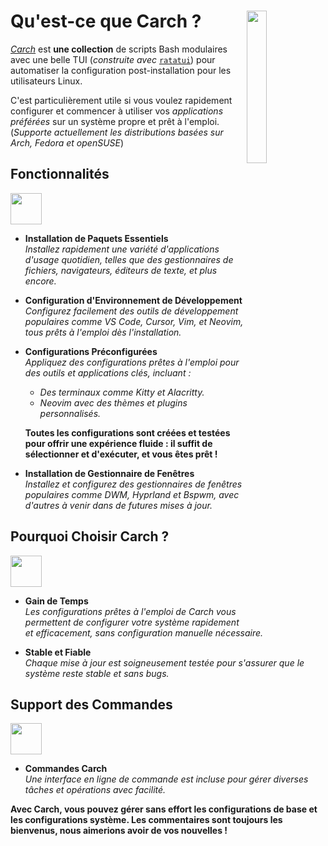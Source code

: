 <h1></h1>
<img
  src="/carch.png"
  width="25%"
  align="right"
 />

<h1>Qu'est-ce que Carch ?</h1>

*[Carch](https://carch.chalisehari.com.np)* est **une collection** de scripts Bash modulaires avec une belle TUI (*construite avec* [`ratatui`](https://github.com/ratatui-org/ratatui)) pour automatiser la configuration post-installation pour les utilisateurs Linux.

C'est particulièrement utile si vous voulez rapidement configurer et commencer à utiliser vos *applications préférées* sur un système propre et prêt à l'emploi. (*Supporte actuellement les distributions basées sur Arch, Fedora et openSUSE*)

## Fonctionnalités
<img src="https://img.icons8.com/?size=80&id=vSx5PNyFqTTo&format=png" width="50" /> 

- **Installation de Paquets Essentiels**  
  *Installez rapidement une variété d'applications d'usage quotidien, telles que des gestionnaires de fichiers, navigateurs, éditeurs de texte, et plus encore.*  

- **Configuration d'Environnement de Développement**  
  *Configurez facilement des outils de développement populaires comme VS Code, Cursor, Vim, et Neovim, tous prêts à l'emploi dès l'installation.*  

- **Configurations Préconfigurées**  
  *Appliquez des configurations prêtes à l'emploi pour des outils et applications clés, incluant :*  
  
  - *Des terminaux comme Kitty et Alacritty.*  
  - *Neovim avec des thèmes et plugins personnalisés.*  
  
  **Toutes les configurations sont créées et testées pour offrir une expérience fluide : il suffit de sélectionner et d'exécuter, et vous êtes prêt !**

- **Installation de Gestionnaire de Fenêtres**  
  *Installez et configurez des gestionnaires de fenêtres populaires comme DWM, Hyprland et Bspwm, avec d'autres à venir dans de futures mises à jour.*

## Pourquoi Choisir Carch ?
<img src="https://img.icons8.com/?size=80&id=111409&format=png" width="50" />

- **Gain de Temps**  
  *Les configurations prêtes à l'emploi de Carch vous permettent de configurer votre système rapidement et efficacement, sans configuration manuelle nécessaire.*

- **Stable et Fiable**  
  *Chaque mise à jour est soigneusement testée pour s'assurer que le système reste stable et sans bugs.*  

## Support des Commandes 
<img src="https://img.icons8.com/?size=80&id=114423&format=png" width="50" />

- **Commandes Carch**  
  *Une interface en ligne de commande est incluse pour gérer diverses tâches et opérations avec facilité.*  

**Avec Carch, vous pouvez gérer sans effort les configurations de base et les configurations système. Les commentaires sont toujours les bienvenus, nous aimerions avoir de vos nouvelles !**